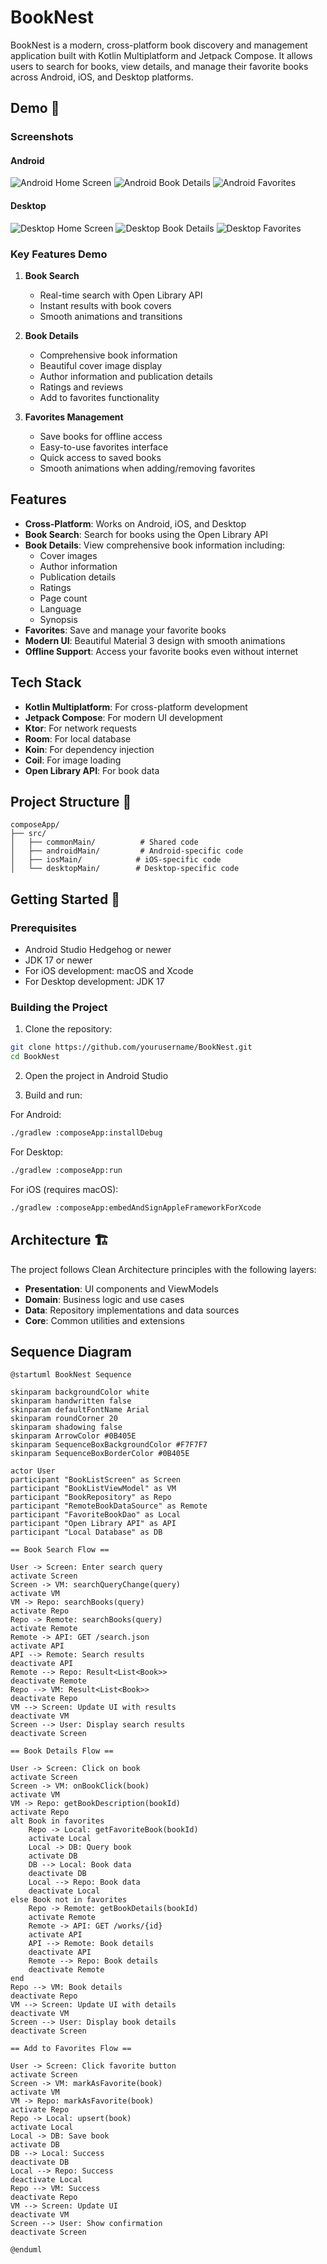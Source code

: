 # BookNest 

BookNest is a modern, cross-platform book discovery and management application built with Kotlin Multiplatform and Jetpack Compose. It allows users to search for books, view details, and manage their favorite books across Android, iOS, and Desktop platforms.

## Demo 🎥

### Screenshots

#### Android
![Android Home Screen](demo/android_home.png)
![Android Book Details](demo/android_details.png)
![Android Favorites](demo/android_favorites.png)

#### Desktop
![Desktop Home Screen](demo/desktop_home.png)
![Desktop Book Details](demo/desktop_details.png)
![Desktop Favorites](demo/desktop_favorites.png)


### Key Features Demo

1. **Book Search**
   - Real-time search with Open Library API
   - Instant results with book covers
   - Smooth animations and transitions

2. **Book Details**
   - Comprehensive book information
   - Beautiful cover image display
   - Author information and publication details
   - Ratings and reviews
   - Add to favorites functionality

3. **Favorites Management**
   - Save books for offline access
   - Easy-to-use favorites interface
   - Quick access to saved books
   - Smooth animations when adding/removing favorites

## Features 

- **Cross-Platform**: Works on Android, iOS, and Desktop
- **Book Search**: Search for books using the Open Library API
- **Book Details**: View comprehensive book information including:
  - Cover images
  - Author information
  - Publication details
  - Ratings
  - Page count
  - Language
  - Synopsis
- **Favorites**: Save and manage your favorite books
- **Modern UI**: Beautiful Material 3 design with smooth animations
- **Offline Support**: Access your favorite books even without internet

## Tech Stack 

- **Kotlin Multiplatform**: For cross-platform development
- **Jetpack Compose**: For modern UI development
- **Ktor**: For network requests
- **Room**: For local database
- **Koin**: For dependency injection
- **Coil**: For image loading
- **Open Library API**: For book data

## Project Structure 📁

```
composeApp/
├── src/
│   ├── commonMain/          # Shared code
│   ├── androidMain/         # Android-specific code
│   ├── iosMain/            # iOS-specific code
│   └── desktopMain/        # Desktop-specific code
```

## Getting Started 🚀

### Prerequisites

- Android Studio Hedgehog or newer
- JDK 17 or newer
- For iOS development: macOS and Xcode
- For Desktop development: JDK 17

### Building the Project

1. Clone the repository:
```bash
git clone https://github.com/yourusername/BookNest.git
cd BookNest
```

2. Open the project in Android Studio

3. Build and run:

For Android:
```bash
./gradlew :composeApp:installDebug
```

For Desktop:
```bash
./gradlew :composeApp:run
```

For iOS (requires macOS):
```bash
./gradlew :composeApp:embedAndSignAppleFrameworkForXcode
```

## Architecture 🏗

The project follows Clean Architecture principles with the following layers:

- **Presentation**: UI components and ViewModels
- **Domain**: Business logic and use cases
- **Data**: Repository implementations and data sources
- **Core**: Common utilities and extensions

## Sequence Diagram

```plantuml
@startuml BookNest Sequence

skinparam backgroundColor white
skinparam handwritten false
skinparam defaultFontName Arial
skinparam roundCorner 20
skinparam shadowing false
skinparam ArrowColor #0B405E
skinparam SequenceBoxBackgroundColor #F7F7F7
skinparam SequenceBoxBorderColor #0B405E

actor User
participant "BookListScreen" as Screen
participant "BookListViewModel" as VM
participant "BookRepository" as Repo
participant "RemoteBookDataSource" as Remote
participant "FavoriteBookDao" as Local
participant "Open Library API" as API
participant "Local Database" as DB

== Book Search Flow ==

User -> Screen: Enter search query
activate Screen
Screen -> VM: searchQueryChange(query)
activate VM
VM -> Repo: searchBooks(query)
activate Repo
Repo -> Remote: searchBooks(query)
activate Remote
Remote -> API: GET /search.json
activate API
API --> Remote: Search results
deactivate API
Remote --> Repo: Result<List<Book>>
deactivate Remote
Repo --> VM: Result<List<Book>>
deactivate Repo
VM --> Screen: Update UI with results
deactivate VM
Screen --> User: Display search results
deactivate Screen

== Book Details Flow ==

User -> Screen: Click on book
activate Screen
Screen -> VM: onBookClick(book)
activate VM
VM -> Repo: getBookDescription(bookId)
activate Repo
alt Book in favorites
    Repo -> Local: getFavoriteBook(bookId)
    activate Local
    Local -> DB: Query book
    activate DB
    DB --> Local: Book data
    deactivate DB
    Local --> Repo: Book data
    deactivate Local
else Book not in favorites
    Repo -> Remote: getBookDetails(bookId)
    activate Remote
    Remote -> API: GET /works/{id}
    activate API
    API --> Remote: Book details
    deactivate API
    Remote --> Repo: Book details
    deactivate Remote
end
Repo --> VM: Book details
deactivate Repo
VM --> Screen: Update UI with details
deactivate VM
Screen --> User: Display book details
deactivate Screen

== Add to Favorites Flow ==

User -> Screen: Click favorite button
activate Screen
Screen -> VM: markAsFavorite(book)
activate VM
VM -> Repo: markAsFavorite(book)
activate Repo
Repo -> Local: upsert(book)
activate Local
Local -> DB: Save book
activate DB
DB --> Local: Success
deactivate DB
Local --> Repo: Success
deactivate Local
Repo --> VM: Success
deactivate Repo
VM --> Screen: Update UI
deactivate VM
Screen --> User: Show confirmation
deactivate Screen

@enduml
```